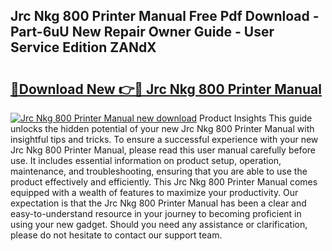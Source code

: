 ## Jrc Nkg 800 Printer Manual Free Pdf Download - Part-6uU New Repair Owner Guide - User Service Edition ZANdX

# <h2><a href="http://bc35066.oget.top/?id=Jrc+Nkg+800+Printer+Manual">🔗Download New 👉🔴 Jrc Nkg 800 Printer Manual</a></h2>

[![Jrc Nkg 800 Printer Manual new download](https://i.imgur.com/5g1atiW.png)](http://bc35066.oget.top/?id=Jrc+Nkg+800+Printer+Manual)
Product Insights This guide unlocks the hidden potential of your new Jrc Nkg 800 Printer Manual with insightful tips and tricks. To ensure a successful experience with your new Jrc Nkg 800 Printer Manual, please read this user manual carefully before use. It includes essential information on product setup, operation, maintenance, and troubleshooting, ensuring that you are able to use the product effectively and efficiently. This Jrc Nkg 800 Printer Manual comes equipped with a wealth of features to maximize your productivity. Our expectation is that the Jrc Nkg 800 Printer Manual has been a clear and easy-to-understand resource in your journey to becoming proficient in using your new gadget. Should you need any assistance or clarification, please do not hesitate to contact our support team.
